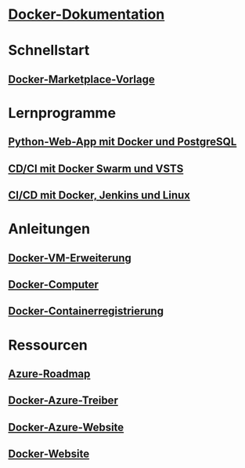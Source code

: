 # [Docker-Dokumentation](index.md)
# Schnellstart
## [Docker-Marketplace-Vorlage](https://azuremarketplace.microsoft.com/en-us/marketplace/apps/CanonicalandMSOpenTech.DockerOnUbuntuServer1404LTS)
# Lernprogramme
## [Python-Web-App mit Docker und PostgreSQL](/azure/app-service-web/app-service-web-tutorial-docker-python-postgresql-app)
## [CD/CI mit Docker Swarm und VSTS](/azure/container-service/container-service-docker-swarm-mode-setup-ci-cd-acs-engine)
## [CI/CD mit Docker, Jenkins und Linux](/azure/virtual-machines/linux/tutorial-jenkins-github-docker-cicd)
# Anleitungen
## [Docker-VM-Erweiterung](/azure/virtual-machines/linux/dockerextension)
## [Docker-Computer](/azure/virtual-machines/linux/docker-machine)
## [Docker-Containerregistrierung](/azure/container-registry/container-registry-get-started-portal)
# Ressourcen
## [Azure-Roadmap](https://azure.microsoft.com/roadmap/)
## [Docker-Azure-Treiber](https://docs.docker.com/machine/drivers/azure/)
## [Docker-Azure-Website](https://www.docker.com/docker-azure)
## [Docker-Website](https://docker.com)
